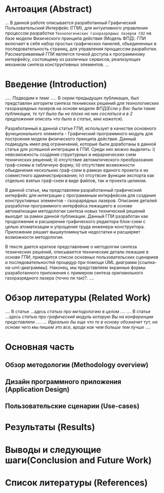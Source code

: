 # Антоация (Abstract)
...
В данной работе описывается разработанный Графический Пользовательский Интерфейс (ГПИ), для интуитивного управления процессом разработки ```Технологических газоразрядных лазеров CO2``` на базе модели Физического принципа действия (Модель ФПД). ГПИ включает в себя набор простых графических панелей, обьединенных в последовательность страниц, для управления проццессом разработки. Рассматриваемый ГПИ является точкой доступа к программному интерфейсу, состоящему из различных сервисов, реализующих механизм синтеза конструктивных элементов.
...


# Введение (Introduction)
.....
<i>Подводим к теме</i>
.....
В серии предыдущих публикацих, был представлен алгоритм синтеза техниеских решений для технологиеских газоразрядных лазеров на основе модели ФПД(<i>Если у Вас были такие публикации, то тут было бы не плохо на них сослаться и в 2 предложения описать что было в статье, мне кажется</i>). 

Разработанный в данной статье ГПИ, использует в качестве основного функционального элемента - Графический программного модуль для построения модели физического принципа действия. Данный подмодуль имел ряд ограничений, которые были доработаны в данной статье для успешной интеграции в ГПИ. Среди них можно выделить: i) невозможность создания структурных и иерархических схем технических решений; ii) отсутствие автоматического преобразоания граф-схемы в табличную форму; iii) отсутствие возможности обьединения нескольких граф-схем в рамках единого проекта и их совместного администрирования; iv) отсутвсие функции экспорта как отдельно взятых граф-схем в виде файлов, так и проекта целиком.

В данной статье, мы представляем разработанный графический интерфейс для интеграции с программным интерфейсом для создания конструктивных элементов - газорарядных лазеров. Описание деталей разработки программного интерфейса лежащеего в основе автоматизации методологии синтеза новых технический решений выходит за рамки данной публикации. Данный ГПИ разработан как продолжение и расширение графического редактора блок-схем с целью атоматизации и упрощения труда инженера-конструктора. Приложение решает вышеупомянутые недостатки и расширяет возможности методологии. 

В тексте дается краткое представление о методолгии синтеза тезнических решений, описывается технические детали лежашие в основе ГПИ, приводится список основных пользовательских сценариев и последовательностей процедур при помощи UML диаграмм [ссылка-на-uml-диаграммы]. Наконец, мы представляем экранные формы разработанного приложения с примером синтеза оригианльного газоразрядного лазера (точно ли так)?.
....

# Обзор литературы (Related Work)
....
В статье ...<i>здесь статью про методологию в целом</i> ....
....
В статье ...<i>здесь статью про графический модуль которую Вы на конференции представляли</i> .... 
....
<i>Идеально бы еще что то в основу обозначит тут, на основе чего мы пишем это все, вроде как чем больше тем лучше</i>
....

# Основная часть
## Обзор методологии (Methodology overview)


## Дизайн программного приложения (Application Design)


## Пользовательские сценарии (Use-cases)


# Результаты (Results)


# Выводы и следующие шаги(Conclusion and Future Work)
 

# Список литературы (References)
